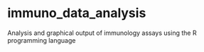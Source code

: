 # immuno_data_analysis
Analysis and graphical output of immunology assays using the R programming language
